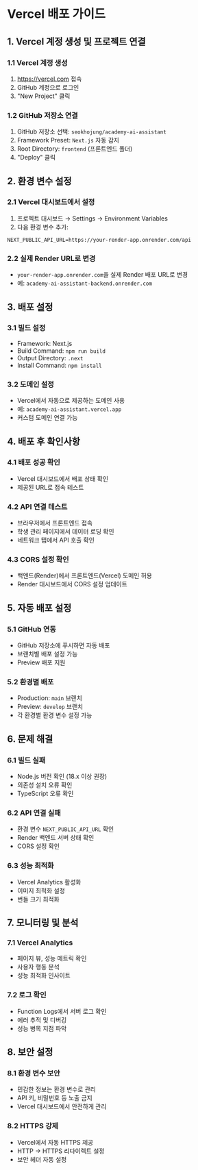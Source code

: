 # Vercel 배포 가이드

## 1. Vercel 계정 생성 및 프로젝트 연결

### 1.1 Vercel 계정 생성
1. https://vercel.com 접속
2. GitHub 계정으로 로그인
3. "New Project" 클릭

### 1.2 GitHub 저장소 연결
1. GitHub 저장소 선택: `seokhojung/academy-ai-assistant`
2. Framework Preset: `Next.js` 자동 감지
3. Root Directory: `frontend` (프론트엔드 폴더)
4. "Deploy" 클릭

## 2. 환경 변수 설정

### 2.1 Vercel 대시보드에서 설정
1. 프로젝트 대시보드 → Settings → Environment Variables
2. 다음 환경 변수 추가:

```
NEXT_PUBLIC_API_URL=https://your-render-app.onrender.com/api
```

### 2.2 실제 Render URL로 변경
- `your-render-app.onrender.com`을 실제 Render 배포 URL로 변경
- 예: `academy-ai-assistant-backend.onrender.com`

## 3. 배포 설정

### 3.1 빌드 설정
- Framework: Next.js
- Build Command: `npm run build`
- Output Directory: `.next`
- Install Command: `npm install`

### 3.2 도메인 설정
- Vercel에서 자동으로 제공하는 도메인 사용
- 예: `academy-ai-assistant.vercel.app`
- 커스텀 도메인 연결 가능

## 4. 배포 후 확인사항

### 4.1 배포 성공 확인
- Vercel 대시보드에서 배포 상태 확인
- 제공된 URL로 접속 테스트

### 4.2 API 연결 테스트
- 브라우저에서 프론트엔드 접속
- 학생 관리 페이지에서 데이터 로딩 확인
- 네트워크 탭에서 API 호출 확인

### 4.3 CORS 설정 확인
- 백엔드(Render)에서 프론트엔드(Vercel) 도메인 허용
- Render 대시보드에서 CORS 설정 업데이트

## 5. 자동 배포 설정

### 5.1 GitHub 연동
- GitHub 저장소에 푸시하면 자동 배포
- 브랜치별 배포 설정 가능
- Preview 배포 지원

### 5.2 환경별 배포
- Production: `main` 브랜치
- Preview: `develop` 브랜치
- 각 환경별 환경 변수 설정 가능

## 6. 문제 해결

### 6.1 빌드 실패
- Node.js 버전 확인 (18.x 이상 권장)
- 의존성 설치 오류 확인
- TypeScript 오류 확인

### 6.2 API 연결 실패
- 환경 변수 `NEXT_PUBLIC_API_URL` 확인
- Render 백엔드 서버 상태 확인
- CORS 설정 확인

### 6.3 성능 최적화
- Vercel Analytics 활성화
- 이미지 최적화 설정
- 번들 크기 최적화

## 7. 모니터링 및 분석

### 7.1 Vercel Analytics
- 페이지 뷰, 성능 메트릭 확인
- 사용자 행동 분석
- 성능 최적화 인사이트

### 7.2 로그 확인
- Function Logs에서 서버 로그 확인
- 에러 추적 및 디버깅
- 성능 병목 지점 파악

## 8. 보안 설정

### 8.1 환경 변수 보안
- 민감한 정보는 환경 변수로 관리
- API 키, 비밀번호 등 노출 금지
- Vercel 대시보드에서 안전하게 관리

### 8.2 HTTPS 강제
- Vercel에서 자동 HTTPS 제공
- HTTP → HTTPS 리다이렉트 설정
- 보안 헤더 자동 설정 